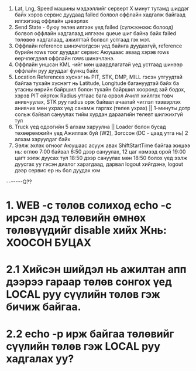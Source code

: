 1. Lat, Lng, Speed машины мэдээллийг серверт X минут тутамд шиддэг байх
   хэрэв сервис дуудаад failed болвол оффлайн хадгалж байгаад илгээгээд оффлайн
   цэвэрлэх
2. Send State - буюу төлөв илгээх үед failed (сүлжээнээс болоод) болвол оффлайн
   хадгалаад илгэээх queue шиг байна байх failed төлөвөө хадгалаад, ажилттай болвол устгаад
   гэх мэт.
3. Оффлайн reference шинэчлэгдсэн үед байнга дуудахгүй, reference бүрийн rows тоог
   дууддаг сервис Аюушаас аваад хэрэв rows өөрчлөгдвөл оффлайн rows шинэчлэнэ.
4. Оффлайн уншсан KML -ийг мөн шаардлагатай үед устгаад шинээр оффлайн руу дууддаг функц
   байх
5. Location References хүснэг нь PIT, STK, DMP, MILL гэсэн утгуудтай байгаа тухайн
   хүснэгт нь Latitude, Longitude багануудтай байх ба утасны өөрийн байршил болон
   тухайн байршил хооронд зай бодох, хэрэв PIT ойртож Radius утгаас бага орвол Ачилт
   хийлгэх товч анивчуулах, STK руу radius орж байвал ачаатай чиглэл тээвэрлэх анивчих
   мөн ухрах үед санамж гаргах (төлөв ухрах) || 1-минуты дотр сольж байвал сануулах
   тийм хурдан дараагийн төлөвт шилжихгүй тул
6. Truck үед одоогийн 5 алхам харуулна ||
   Loader болон бусад төхөөрөмжийн үед Ажиллаж буй (W2), Зогссон (DC - цаад утга нь) 2 алхам харуулдаг байх
7. Ээлж эхлэх огноог Аюушаас асууж авах ShiftStartTime байгаа жишээ нь: өглөө 7:00 байвал
   6:50 дээр сануулах, 12 цаг нэмээд орой 19:00 цагт ээлж дуусах тул 18:50 дээр сануулах
   мөн 18:50 болох үед ээлж дуусгах уу гэсэн диалог харагдаад, дарвал logout хийгдэнэ, logout
   дээр сервис ер нь бол дуудах юм

-------Q??

# 1. WEB -с төлөв солиход echo -с ирсэн дэд төлөвийн өмнөх төлөвүүдийг disable хийх Жнь: ХООСОН БУЦАХ

# 2.1 Хийсэн шийдэл нь ажилтан апп дээрээ гараар төлөв сонгох үед LOCAL руу сүүлийн төлөв гэж бичиж байгаа.

# 2.2 echo -р ирж байгаа төлөвийг сүүлийн төлөв гэж LOCAL руу хадгалах уу?
